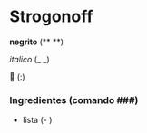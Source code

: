 # Strogonoff

**negrito** (** **)

_italico_ (_ _)

:chicken: (:)

### Ingredientes (comando ###)

- lista (- )



